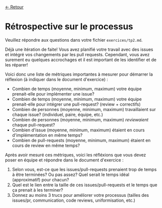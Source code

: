 [← Retour](../README.md)

# Rétrospective sur le processus

Veuillez répondre aux questions dans votre fichier `exercices/tp2.md`.

Déjà une itération de faite! Vous avez planifié votre travail avec des issues et intégré 
vos changements par les pull requests. Cependant, vous avez surement eu quelques 
accrochages et il est important de les identifier et de les réparer!

Voici donc une liste de métriques importantes à mesurer pour démarrer la réflexion 
(à indiquer dans le document d'exercice) :

- Combien de temps (moyenne, minimum, maximum) votre équipe prenait-elle pour implémenter une issue?
- Combien de temps (moyenne, minimum, maximum) votre équipe prenait-elle pour intégrer une pull-request? (review + correctifs)
- Combien de personnes (moyenne, minimum, maximum) travaillaient sur chaque issue? (individuel, paire, équipe, etc.)
- Combien de personnes (moyenne, minimum, maximum) *reviewaient* chaque pull-request?
- Combien d'issue (moyenne, minimum, maximum) étaient en cours d'implémentation en même temps?
- Combien de pull-requests (moyenne, minimum, maximum) étaient en cours de review en même temps?

Après avoir mesuré ces métriques, voici les réfléxions que vous devez poser en équipe et répondre dans le document d'exercice :

1. Selon vous, est-ce que les issues/pull-requests prenaient trop de temps à être terminées? Ou pas assez? Quel serait le temps idéal (approximatif) pour chacun?
2. Quel est le lien entre la taille de ces issues/pull-requests et le temps que ça prenait à les terminer?
3. Donnez au moins 3 trucs pour améliorer votre processus (tailles des issues/pr, communication, code reviews, uniformisation, etc.)
